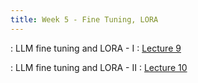 ```yaml
---
title: Week 5 - Fine Tuning, LORA
---
```


 
: LLM fine tuning and LORA - I
    : [Lecture 9](../assets/lectures/lecture9/L09-FineTuning.pdf)

 
: LLM fine tuning and LORA - II
    : [Lecture 10](../assets/lectures/lecture9/L09-FineTuning.pdf)



